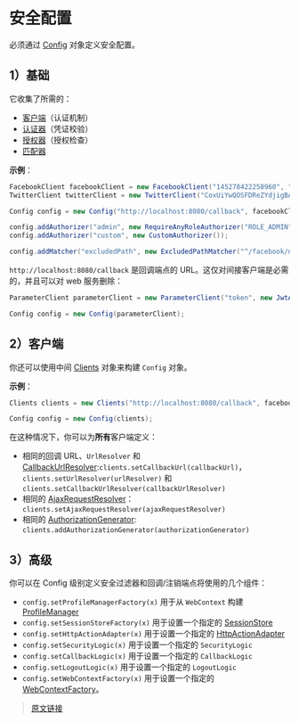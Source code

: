 # 安全配置

必须通过 [Config](https://github.com/pac4j/pac4j/blob/master/pac4j-core/src/main/java/org/pac4j/core/config/Config.java) 对象定义安全配置。

<InArticleAdsense
    data-ad-client="ca-pub-8380975615223941"
    data-ad-slot="9428292757">
</InArticleAdsense>

## 1）基础

它收集了所需的：

- [客户端](/clients.html)（认证机制）
- [认证器](/authenticators.html)（凭证校验）
- [授权器](/authorizers.html)（授权检查）
- [匹配器](/matchers.html)

**示例**：

```java
FacebookClient facebookClient = new FacebookClient("145278422258960", "be21409ba8f39b5dae2a7de525484da8");
TwitterClient twitterClient = new TwitterClient("CoxUiYwQOSFDReZYdjigBA", "2kAzunH5Btc4gRSaMr7D7MkyoJ5u1VzbOOzE8rBofs");

Config config = new Config("http://localhost:8080/callback", facebookClient, twitterClient);

config.addAuthorizer("admin", new RequireAnyRoleAuthorizer("ROLE_ADMIN"));
config.addAuthorizer("custom", new CustomAuthorizer());

config.addMatcher("excludedPath", new ExcludedPathMatcher("^/facebook/notprotected\\.jsp$"));
```

`http://localhost:8080/callback` 是回调端点的 URL。这仅对间接客户端是必需的，并且可以对 web 服务删除：

```java
ParameterClient parameterClient = new ParameterClient("token", new JwtAuthenticator(salt));

Config config = new Config(parameterClient);
```

## 2）客户端

你还可以使用中间 [Clients](https://github.com/pac4j/pac4j/blob/master/pac4j-core/src/main/java/org/pac4j/core/client/Clients.java) 对象来构建 `Config` 对象。

**示例**：

```java
Clients clients = new Clients("http://localhost:8080/callback", facebookClient, twitterClient, parameterClient);

Config config = new Config(clients);
```

在这种情况下，你可以为**所有**客户端定义：

- 相同的回调 URL、`UrlResolver` 和 [CallbackUrlResolver](/clients.html#_3-回调-URL):`clients.setCallbackUrl(callbackUrl)`，`clients.setUrlResolver(urlResolver)` 和 `clients.setCallbackUrlResolver(callbackUrlResolver)`
- 相同的 [AjaxRequestResolver](/clients.html#_5-AJAX-请求)：`clients.setAjaxRequestResolver(ajaxRequestResolver)`
- 相同的 [AuthorizationGenerator](/clients.html#_2-计算角色和权限): `clients.addAuthorizationGenerator(authorizationGenerator)`

## 3）高级

你可以在 Config 级别定义安全过滤器和回调/注销端点将使用的几个组件：

- `config.setProfileManagerFactory(x)` 用于从 `WebContext` 构建 [ProfileManager](/profile-manager.html)
- `config.setSessionStoreFactory(x)` 用于设置一个指定的 [SessionStore](/session-store.html)
- `config.setHttpActionAdapter(x)` 用于设置一个指定的 [HttpActionAdapter](/http-action-adapter.html)
- `config.setSecurityLogic(x)` 用于设置一个指定的 `SecurityLogic`
- `config.setCallbackLogic(x)` 用于设置一个指定的 `CallbackLogic`
- `config.setLogoutLogic(x)` 用于设置一个指定的 `LogoutLogic`
- `config.setWebContextFactory(x)` 用于设置一个指定的 [WebContextFactory](/web-context.html)。

> [原文链接](https://www.pac4j.org/docs/config.html)
